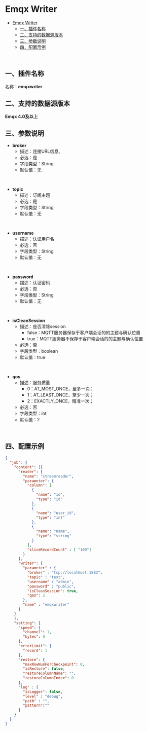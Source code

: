 # Emqx Writer
<!-- TOC -->

- [Emqx Writer](#emqx-writer)
    - [一、插件名称](#一插件名称)
    - [二、支持的数据源版本](#二支持的数据源版本)
    - [三、参数说明<br />](#三参数说明br-)
    - [四、配置示例](#四配置示例)

<!-- /TOC -->

<br />

<a name="c6v6n"></a>
## 一、插件名称
名称：**emqxwriter**<br />
<a name="jVb3v"></a>
## 二、支持的数据源版本
**Emqx 4.0及以上**<br />
<a name="2lzA4"></a>
## 三、参数说明<br />

- **broker**
  - 描述：连接URL信息。
  - 必选：是
  - 字段类型：String
  - 默认值：无
<br />


- **topic**
  - 描述：订阅主题
  - 必选：是
  - 字段类型：String
  - 默认值：无
<br />


- **username**
  - 描述：认证用户名
  - 必选：否
  - 字段类型：String
  - 默认值：无
<br />


- **password**
  - 描述：认证密码
  - 必选：否
  - 字段类型：String
  - 默认值：无
<br />


- **isCleanSession**
  - 描述：是否清除session
    - false：MQTT服务器保存于客户端会话的的主题与确认位置
    - true：MQTT服务器不保存于客户端会话的的主题与确认位置
  - 必选：否
  - 字段类型：boolean
  - 默认值：true
<br />


- **qos**
  - 描述：服务质量
    - 0：AT_MOST_ONCE，至多一次；
    - 1：AT_LEAST_ONCE，至少一次；
    - 2：EXACTLY_ONCE，精准一次；
  - 必选：否
  - 字段类型：int
  - 默认值：2
<br />


<a name="1LBc2"></a>
## 四、配置示例
```json
{
  "job": {
    "content": [{
      "reader": {
        "name": "streamreader",
        "parameter": {
          "column": [
            {
              "name": "id",
              "type": "id"
            },
            {
              "name": "user_id",
              "type": "int"
            },
            {
              "name": "name",
              "type": "string"
            }
          ],
          "sliceRecordCount" : [ "100"]
        }
      },
      "writer": {
        "parameter" : {
          "broker" : "tcp://localhost:1883",
          "topic" : "test",
          "username" : "admin",
          "password" : "public",
          "isCleanSession": true,
          "qos": 2
        },
        "name" : "emqxwriter"
      }
    }
    ],
    "setting": {
      "speed": {
        "channel": 1,
        "bytes": 0
      },
      "errorLimit": {
        "record": 1
      },
      "restore": {
        "maxRowNumForCheckpoint": 0,
        "isRestore": false,
        "restoreColumnName": "",
        "restoreColumnIndex": 0
      },
      "log" : {
        "isLogger": false,
        "level" : "debug",
        "path" : "",
        "pattern":""
      }
    }
  }
}
```
<br />

